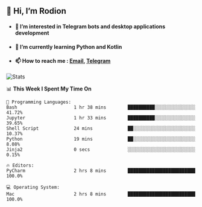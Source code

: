 ## 👋 Hi, I’m Rodion
- #### 👀 I’m interested in Telegram bots and desktop applications development
- #### 🌱 I’m currently learning Python and Kotlin
- #### 📫 How to reach me : [Email](mailto:me@lavn.ml), [Telegram](https://t.me/fast_geek)

![Stats](https://github-readme-stats.vercel.app/api?username=rodion-gudz&show_icons=true&theme=github_dark&hide_border=true&hide=issues&count_private=true&layout=compact)


<!--START_SECTION:waka-->
📊 **This Week I Spent My Time On** 

```text
💬 Programming Languages: 
Bash                     1 hr 38 mins        ██████████░░░░░░░░░░░░░░░   41.72% 
Jupyter                  1 hr 33 mins        ██████████░░░░░░░░░░░░░░░   39.65% 
Shell Script             24 mins             ██░░░░░░░░░░░░░░░░░░░░░░░   10.37% 
Python                   19 mins             ██░░░░░░░░░░░░░░░░░░░░░░░   8.08% 
Jinja2                   0 secs              ░░░░░░░░░░░░░░░░░░░░░░░░░   0.15%

🔥 Editors: 
PyCharm                  2 hrs 8 mins        █████████████████████████   100.0%

💻 Operating System: 
Mac                      2 hrs 8 mins        █████████████████████████   100.0%

```


<!--END_SECTION:waka-->

